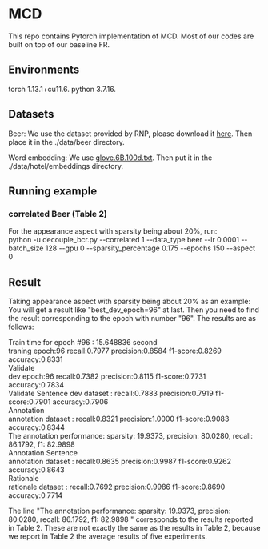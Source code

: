 # MCD
This repo contains Pytorch implementation of MCD.  Most of our codes are built on top of our baseline FR.
## Environments
torch 1.13.1+cu11.6. python 3.7.16. 
## Datasets
Beer: We use the dataset provided by RNP, please download it [here](http://people.csail.mit.edu/taolei/beer/). Then place it in the ./data/beer directory.  

Word embedding: We use [glove.6B.100d.txt](https://nlp.stanford.edu/projects/glove/). Then put it in the ./data/hotel/embeddings directory.

## Running example
### correlated Beer (Table 2)   

For the appearance aspect with sparsity being about 20%, run:   
python -u decouple_bcr.py --correlated 1 --data_type beer --lr 0.0001 --batch_size 128 --gpu 0 --sparsity_percentage 0.175 --epochs 150 --aspect 0


## Result
Taking appearance aspect with sparsity being about 20% as an example:  
You will get a result like "best_dev_epoch=96" at last. Then you need to find the result corresponding to the epoch with number "96". The results are as follows: 

Train time for epoch #96 : 15.648836 second  
traning epoch:96 recall:0.7977 precision:0.8584 f1-score:0.8269 accuracy:0.8331  
Validate  
dev epoch:96 recall:0.7382 precision:0.8115 f1-score:0.7731 accuracy:0.7834  
Validate Sentence
dev dataset : recall:0.7883 precision:0.7919 f1-score:0.7901 accuracy:0.7906  
Annotation  
annotation dataset : recall:0.8321 precision:1.0000 f1-score:0.9083 accuracy:0.8344  
The annotation performance: sparsity: 19.9373, precision: 80.0280, recall: 86.1792, f1: 82.9898  
Annotation Sentence  
annotation dataset : recall:0.8635 precision:0.9987 f1-score:0.9262 accuracy:0.8643  
Rationale  
rationale dataset : recall:0.7692 precision:0.9986 f1-score:0.8690 accuracy:0.7714  

The line "The annotation performance: sparsity: 19.9373, precision: 80.0280, recall: 86.1792, f1: 82.9898 " corresponds to the results reported in Table 2. These are not exactly the same as the results in Table 2, because we report in Table 2 the average results of five experiments.





